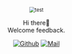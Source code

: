 <p align="center">
    <img src="https://user-images.githubusercontent.com/39688690/87631465-4ff6e080-c772-11ea-866a-a95771693bb1.jpg" alt="test" style="zoom:80%;" />



<p align="center">Hi there🙌<br>
Welcome feedback.</p>

 <p align="center">
    <a href="https://github.com/jsh-me"><img alt="Github" src="http://img.shields.io/badge/-github-black?style=flat-square&logo=github&link=https://github.com/jsh-me"/></a>
<a href="ppm_it@naver.com"><img alt="Mail" src=https://img.shields.io/badge/Mail-d14836?style=flat-square&logo=Gmail&logoColor=white&link=mailto:ppm_it@naver.com/></a></p>